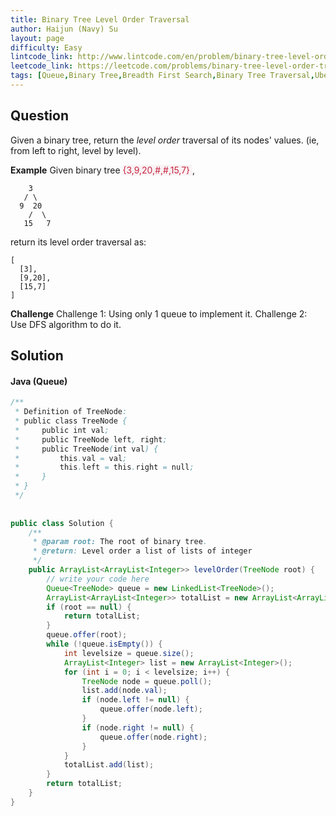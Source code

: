 ```yaml
---
title: Binary Tree Level Order Traversal
author: Haijun (Navy) Su
layout: page
difficulty: Easy
lintcode_link: http://www.lintcode.com/en/problem/binary-tree-level-order-traversal/
leetcode_link: https://leetcode.com/problems/binary-tree-level-order-traversal/#/description
tags: [Queue,Binary Tree,Breadth First Search,Binary Tree Traversal,Uber,LinkedIn,Facebook]
---
```

## Question
Given a binary tree, return the *level order* traversal of its nodes' values. (ie, from left to right, level by level).

**Example**
Given binary tree <font style="color: #C72541; background: #F9F2F4;">{3,9,20,#,#,15,7} </font>,
~~~
    3
   / \
  9  20
    /  \
   15   7
~~~
return its level order traversal as:
~~~
[
  [3],
  [9,20],
  [15,7]
]
~~~

**Challenge**
Challenge 1: Using only 1 queue to implement it.
Challenge 2: Use DFS algorithm to do it.


## Solution
#### Java (Queue)
~~~ java
/**
 * Definition of TreeNode:
 * public class TreeNode {
 *     public int val;
 *     public TreeNode left, right;
 *     public TreeNode(int val) {
 *         this.val = val;
 *         this.left = this.right = null;
 *     }
 * }
 */
 
 
public class Solution {
    /**
     * @param root: The root of binary tree.
     * @return: Level order a list of lists of integer
     */
    public ArrayList<ArrayList<Integer>> levelOrder(TreeNode root) {
        // write your code here
        Queue<TreeNode> queue = new LinkedList<TreeNode>();
        ArrayList<ArrayList<Integer>> totalList = new ArrayList<ArrayList<Integer>>();
        if (root == null) {
            return totalList;
        }
        queue.offer(root);
        while (!queue.isEmpty()) {
            int levelsize = queue.size();
            ArrayList<Integer> list = new ArrayList<Integer>();
            for (int i = 0; i < levelsize; i++) {
                TreeNode node = queue.poll();
                list.add(node.val);
                if (node.left != null) {
                    queue.offer(node.left);
                }
                if (node.right != null) {
                    queue.offer(node.right);
                }
            }
            totalList.add(list);
        }
        return totalList;
    }
}
~~~

